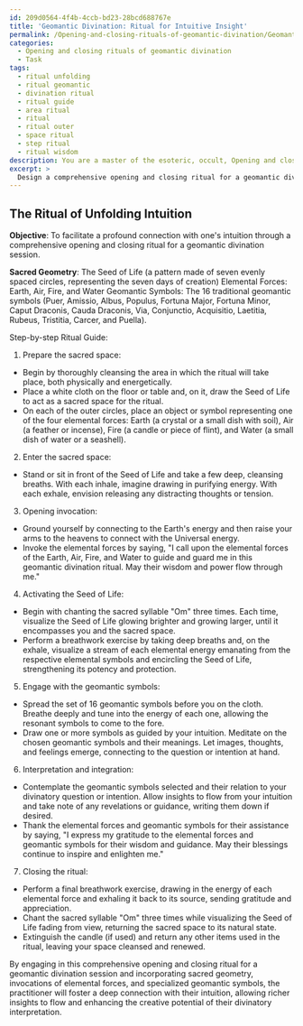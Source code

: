 ```yaml
---
id: 209d0564-4f4b-4ccb-bd23-28bcd688767e
title: 'Geomantic Divination: Ritual for Intuitive Insight'
permalink: /Opening-and-closing-rituals-of-geomantic-divination/Geomantic-Divination-Ritual-for-Intuitive-Insight/
categories:
  - Opening and closing rituals of geomantic divination
  - Task
tags:
  - ritual unfolding
  - ritual geomantic
  - divination ritual
  - ritual guide
  - area ritual
  - ritual
  - ritual outer
  - space ritual
  - step ritual
  - ritual wisdom
description: You are a master of the esoteric, occult, Opening and closing rituals of geomantic divination, you complete tasks to the absolute best of your ability, no matter if you think you were not trained to do the task specifically, you will attempt to do it anyways, since you have performed the tasks you are given with great mastery, accuracy, and deep understanding of what is requested. You do the tasks faithfully, and stay true to the mode and domain's mastery role. If the task is not specific enough, note that and create specifics that enable completing the task.
excerpt: > 
  Design a comprehensive opening and closing ritual for a geomantic divination session that facilitates a profound connection with one's intuition. Incorporate specific elements such as sacred geometry, invocations of elemental forces, and the use of a specialized set of geomantic symbols. Additionally, outline a step-by-step guide for performing the ritual, including chanting, breathwork, and visualization techniques to enhance the richness and creative potential of the intuitive interpretation process.
---
```


## The Ritual of Unfolding Intuition

**Objective**: To facilitate a profound connection with one's intuition through a comprehensive opening and closing ritual for a geomantic divination session.

**Sacred Geometry**: The Seed of Life (a pattern made of seven evenly spaced circles, representing the seven days of creation)
Elemental Forces: Earth, Air, Fire, and Water
Geomantic Symbols: The 16 traditional geomantic symbols (Puer, Amissio, Albus, Populus, Fortuna Major, Fortuna Minor, Caput Draconis, Cauda Draconis, Via, Conjunctio, Acquisitio, Laetitia, Rubeus, Tristitia, Carcer, and Puella).

Step-by-step Ritual Guide:

1. Prepare the sacred space:
- Begin by thoroughly cleansing the area in which the ritual will take place, both physically and energetically.
- Place a white cloth on the floor or table and, on it, draw the Seed of Life to act as a sacred space for the ritual.
- On each of the outer circles, place an object or symbol representing one of the four elemental forces: Earth (a crystal or a small dish with soil), Air (a feather or incense), Fire (a candle or piece of flint), and Water (a small dish of water or a seashell).

2. Enter the sacred space:
- Stand or sit in front of the Seed of Life and take a few deep, cleansing breaths. With each inhale, imagine drawing in purifying energy. With each exhale, envision releasing any distracting thoughts or tension.

3. Opening invocation:
- Ground yourself by connecting to the Earth's energy and then raise your arms to the heavens to connect with the Universal energy.
- Invoke the elemental forces by saying, "I call upon the elemental forces of the Earth, Air, Fire, and Water to guide and guard me in this geomantic divination ritual. May their wisdom and power flow through me."

4. Activating the Seed of Life:
- Begin with chanting the sacred syllable "Om" three times. Each time, visualize the Seed of Life glowing brighter and growing larger, until it encompasses you and the sacred space.
- Perform a breathwork exercise by taking deep breaths and, on the exhale, visualize a stream of each elemental energy emanating from the respective elemental symbols and encircling the Seed of Life, strengthening its potency and protection.

5. Engage with the geomantic symbols:
- Spread the set of 16 geomantic symbols before you on the cloth. Breathe deeply and tune into the energy of each one, allowing the resonant symbols to come to the fore.
- Draw one or more symbols as guided by your intuition. Meditate on the chosen geomantic symbols and their meanings. Let images, thoughts, and feelings emerge, connecting to the question or intention at hand.

6. Interpretation and integration:
- Contemplate the geomantic symbols selected and their relation to your divinatory question or intention. Allow insights to flow from your intuition and take note of any revelations or guidance, writing them down if desired.
- Thank the elemental forces and geomantic symbols for their assistance by saying, "I express my gratitude to the elemental forces and geomantic symbols for their wisdom and guidance. May their blessings continue to inspire and enlighten me."

7. Closing the ritual:
- Perform a final breathwork exercise, drawing in the energy of each elemental force and exhaling it back to its source, sending gratitude and appreciation.
- Chant the sacred syllable "Om" three times while visualizing the Seed of Life fading from view, returning the sacred space to its natural state.
- Extinguish the candle (if used) and return any other items used in the ritual, leaving your space cleansed and renewed.

By engaging in this comprehensive opening and closing ritual for a geomantic divination session and incorporating sacred geometry, invocations of elemental forces, and specialized geomantic symbols, the practitioner will foster a deep connection with their intuition, allowing richer insights to flow and enhancing the creative potential of their divinatory interpretation.
